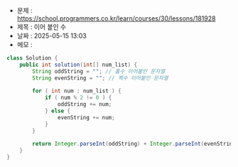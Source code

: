 - 문제 : https://school.programmers.co.kr/learn/courses/30/lessons/181928
- 제목 : 이어 붙인 수
- 날짜 : 2025-05-15 13:03
- 메모 : 
```java
class Solution {
    public int solution(int[] num_list) {
        String oddString = ""; // 홀수 이어붙인 문자열
        String evenString = ""; // 짝수 이어붙인 문자열
        
        for ( int num : num_list ) {
            if ( num % 2 != 0 ) {
                oddString += num;
            } else {
                evenString += num;
            }
        }
        
        return Integer.parseInt(oddString) + Integer.parseInt(evenString);
    }
}
```